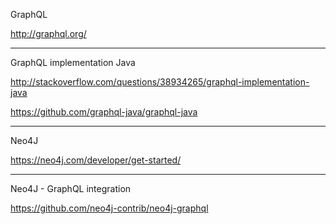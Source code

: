 GraphQL

http://graphql.org/

---
GraphQL implementation Java

http://stackoverflow.com/questions/38934265/graphql-implementation-java

https://github.com/graphql-java/graphql-java

---
Neo4J

https://neo4j.com/developer/get-started/

---
Neo4J - GraphQL integration

https://github.com/neo4j-contrib/neo4j-graphql

